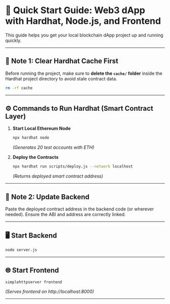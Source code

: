 # 🚀 Quick Start Guide: Web3 dApp with Hardhat, Node.js, and Frontend

This guide helps you get your local blockchain dApp project up and running quickly.

---

## 🧹 Note 1: Clear Hardhat Cache First

Before running the project, make sure to **delete the `cache/` folder** inside the Hardhat project directory to avoid stale contract data.

```bash
rm -rf cache
```

---

## ⚙️ Commands to Run Hardhat (Smart Contract Layer)

1. **Start Local Ethereum Node**  
   ```bash
   npx hardhat node
   ```  
   _(Generates 20 test accounts with ETH)_

2. **Deploy the Contracts**  
   ```bash
   npx hardhat run scripts/deploy.js --network localhost
   ```  
   _(Returns deployed smart contract address)_

---

## 📌 Note 2: Update Backend

Paste the deployed contract address in the backend code (or wherever needed). Ensure the ABI and address are correctly linked.

---

## 🖥️ Start Backend

```bash
node server.js
```

---

## 🌐 Start Frontend

```bash
simplehttpserver frontend
```

_(Serves frontend on http://localhost:8000)_

---